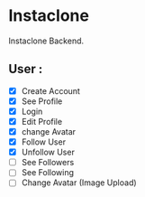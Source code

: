 # Instaclone

Instaclone Backend.

## User : 

- [X] Create Account
- [X] See Profile
- [X] Login
- [X] Edit Profile
- [X] change Avatar
- [X] Follow User
- [X] Unfollow User
- [ ] See Followers
- [ ] See Following
- [ ] Change Avatar (Image Upload)